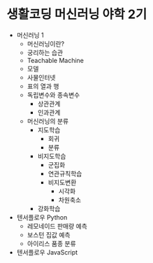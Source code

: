 # 생활코딩 머신러닝 야학 2기

- 머신러닝 1
  - 머신러닝이란?
  - 궁리하는 습관
  - Teachable Machine
  - 모델
  - 사물인터넷
  - 표의 열과 행
  - 독립변수와 종속변수
    - 상관관계
    - 인과관계
  - 머신러닝의 분류
    - 지도학습
      - 회귀
      - 분류
    - 비지도학습
      - 군집화
      - 연관규칙학습
      - 비지도변환
        - 시각화
        - 차원축소
    - 강화학습
- 텐서플로우 Python
  - 레모네이드 판매량 예측
  - 보스턴 집값 예측
  - 아이리스 품종 분류
- 텐서플로우 JavaScript